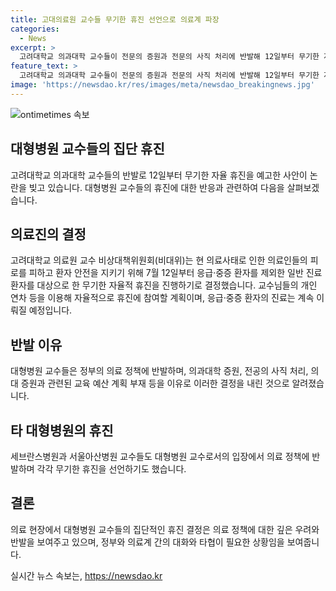 ```yaml
---
title: 고대의료원 교수들 무기한 휴진 선언으로 의료계 파장
categories:
  - News
excerpt: >
  고려대학교 의과대학 교수들이 전문의 증원과 전문의 사직 처리에 반발해 12일부터 무기한 자율 휴진을 결정했다. 80%의 교수가 휴진에 찬성하며 응급·중증 환자 진료는 계속되지만, 평소 진료는 중단된다. 이들은 정부의 의대 증원 결정과 전공의 사직 처리에 반대하며 현 의료사태의 과로를 피하고 환자 안전을 지키기 위한 것이라 주장했다. 대형병원 교수들의 반발은 세부란스병원과 서울아산병원에서도 이어졌지만, 병원 운영에 큰 영향은 없는 상황이다.
feature_text: >
  고려대학교 의과대학 교수들이 전문의 증원과 전문의 사직 처리에 반발해 12일부터 무기한 자율 휴진을 결정했다. 80%의 교수가 휴진에 찬성하며 응급·중증 환자 진료는 계속되지만, 평소 진료는 중단된다. 이들은 정부의 의대 증원 결정과 전공의 사직 처리에 반대하며 현 의료사태의 과로를 피하고 환자 안전을 지키기 위한 것이라 주장했다. 대형병원 교수들의 반발은 세부란스병원과 서울아산병원에서도 이어졌지만, 병원 운영에 큰 영향은 없는 상황이다.
image: 'https://newsdao.kr/res/images/meta/newsdao_breakingnews.jpg'
---
```


<p><img src="https://newsdao.kr/res/images/meta/newsdao_breakingnews.jpg" alt="ontimetimes 속보" /></p>

<h2 data-ke-size="size26">대형병원 교수들의 집단 휴진</h2>

<p data-ke-size="size16">고려대학교 의과대학 교수들의 반발로 12일부터 무기한 자율 휴진을 예고한 사안이 논란을 빚고 있습니다. 대형병원 교수들의 휴진에 대한 반응과 관련하여 다음을 살펴보겠습니다.</p>

<h2 data-ke-size="size26">의료진의 결정</h2>

<p data-ke-size="size16">고려대학교 의료원 교수 비상대책위원회(비대위)는 현 의료사태로 인한 의료인들의 피로를 피하고 환자 안전을 지키기 위해 7월 12일부터 응급·중증 환자를 제외한 일반 진료 환자를 대상으로 한 무기한 자율적 휴진을 진행하기로 결정했습니다. 교수님들의 개인 연차 등을 이용해 자율적으로 휴진에 참여할 계획이며, 응급·중증 환자의 진료는 계속 이뤄질 예정입니다.</p>

<h2 data-ke-size="size26">반발 이유</h2>

<p data-ke-size="size16">대형병원 교수들은 정부의 의료 정책에 반발하며, 의과대학 증원, 전공의 사직 처리, 의대 증원과 관련된 교육 예산 계획 부재 등을 이유로 이러한 결정을 내린 것으로 알려졌습니다.</p>

<h2 data-ke-size="size26">타 대형병원의 휴진</h2>

<p data-ke-size="size16">세브란스병원과 서울아산병원 교수들도 대형병원 교수로서의 입장에서 의료 정책에 반발하며 각각 무기한 휴진을 선언하기도 했습니다.</p>

<h2 data-ke-size="size26">결론</h2>

<p data-ke-size="size16">의료 현장에서 대형병원 교수들의 집단적인 휴진 결정은 의료 정책에 대한 깊은 우려와 반발을 보여주고 있으며, 정부와 의료계 간의 대화와 타협이 필요한 상황임을 보여줍니다.</p>
실시간 뉴스 속보는, <a href="https://newsdao.kr" rel="dofollow">https://newsdao.kr</a>


